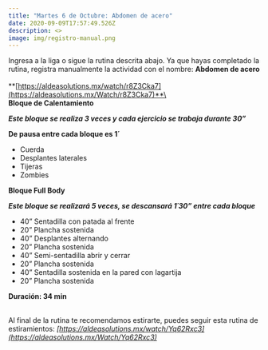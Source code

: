 ```yaml
---
title: "Martes 6 de Octubre: Abdomen de acero"
date: 2020-09-09T17:57:49.526Z
description: <>
image: img/registro-manual.png
---
```

Ingresa a la liga o sigue la rutina descrita abajo. Ya que hayas completado la rutina, registra manualmente la actividad con el nombre: **Abdomen de acero**\
\
**[https://aldeasolutions.mx/​watch/r8Z3Cka7](https://aldeasolutions.mx/Watch/r8Z3Cka7)**\
\
**Bloque de Calentamiento**

***Este bloque se realiza 3 veces y cada ejercicio se trabaja durante 30”*** 

**De pausa entre cada bloque es 1´**

* Cuerda
* Desplantes laterales
* Tijeras
* Zombies 

**Bloque Full Body**

***Este bloque se realizará 5 veces, se descansará 1´30” entre cada bloque***

* 40” Sentadilla con patada al frente
* 20” Plancha sostenida
* 40” Desplantes alternando
* 20” Plancha sostenida
* 40” Semi-sentadilla abrir y cerrar
* 20” Plancha sostenida 
* 40” Sentadilla sostenida en la pared con lagartija
* 20” Plancha sostenida 

**Duración: 34 min**

\
Al final de la rutina te recomendamos estirarte, puedes seguir esta rutina de estiramientos: *[https://aldeasolutions.mx/​watch/Yq62Rxc3](https://aldeasolutions.mx/Watch/Yq62Rxc3)*
